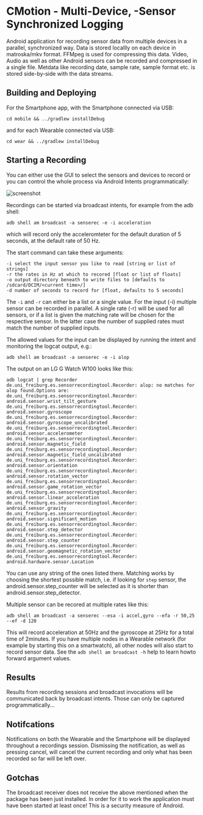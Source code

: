 # CMotion - Multi-Device, -Sensor Synchronized Logging

 Android application for recording sensor data from multiple devices in a
parallel, synchronized way. Data is stored locallly on each device in
matroska/mkv format. FFMpeg is used for compressing this data. Video, Audio as
well as other Android sensors can be recorded and compressed in a single file.
Metdata like recording date, sample rate, sample format etc. is stored
side-by-side with the data streams.

## Building and Deploying

 For the Smartphone app, with the Smartphone connected via USB:

    cd mobile && ../gradlew installDebug

 and for each Wearable connected via USB:

    cd wear && ../gradlew installDebug

## Starting a Recording

 You can either use the GUI to select the sensors and devices to record or you can control the whole process via Android Intents programmatically:

![screenshot](https://raw.githubusercontent.com/pscholl/cmotion/master/cmotion.gif)

 Recordings can be started via broadcast intents, for example from the adb shell:

    adb shell am broadcast -a senserec -e -i acceleration 

 which will record only the acceleromteter for the default duration of 5 seconds, at the default rate of 50 Hz.

 The start command can take these arguments:

    -i select the input sensor you like to read [string or list of strings]
    -r the rates in Hz at which to recored [float or list of floats]
    -o output directory beneath to write files to [defaults to /sdcard/DCIM/<current time>/]
    -d number of seconds to record for [float, defaults to 5 seconds]

 The ```-i``` and ```-r``` can either be a list or a single value. For the input (-i) multiple sensor can be recorded in parallel. A single rate (-r) will be used for all sensors, or if a list is given the matching rate will be chosen for the respective sensor. In the latter case the number of supplied rates must match the number of supplied inputs.

 The allowed values for the input can be displayed by running the intent and monitoring the logcat output, e.g.:

    adb shell am broadcast -a senserec -e -i alop 

 The output on an LG G Watch W100 looks like this:

    adb logcat | grep Recorder
    de.uni_freiburg.es.sensorrecordingtool.Recorder: alop: no matches for alop found.Options are: 
    de.uni_freiburg.es.sensorrecordingtool.Recorder: android.sensor.wrist_tilt_gesture
    de.uni_freiburg.es.sensorrecordingtool.Recorder: android.sensor.gyroscope
    de.uni_freiburg.es.sensorrecordingtool.Recorder: android.sensor.gyroscope_uncalibrated
    de.uni_freiburg.es.sensorrecordingtool.Recorder: android.sensor.accelerometer
    de.uni_freiburg.es.sensorrecordingtool.Recorder: android.sensor.magnetic_field
    de.uni_freiburg.es.sensorrecordingtool.Recorder: android.sensor.magnetic_field_uncalibrated
    de.uni_freiburg.es.sensorrecordingtool.Recorder: android.sensor.orientation
    de.uni_freiburg.es.sensorrecordingtool.Recorder: android.sensor.rotation_vector
    de.uni_freiburg.es.sensorrecordingtool.Recorder: android.sensor.game_rotation_vector
    de.uni_freiburg.es.sensorrecordingtool.Recorder: android.sensor.linear_acceleration
    de.uni_freiburg.es.sensorrecordingtool.Recorder: android.sensor.gravity
    de.uni_freiburg.es.sensorrecordingtool.Recorder: android.sensor.significant_motion
    de.uni_freiburg.es.sensorrecordingtool.Recorder: android.sensor.step_detector
    de.uni_freiburg.es.sensorrecordingtool.Recorder: android.sensor.step_counter
    de.uni_freiburg.es.sensorrecordingtool.Recorder: android.sensor.geomagnetic_rotation_vector
    de.uni_freiburg.es.sensorrecordingtool.Recorder: android.hardware.sensor.Location

 You can use any string of the ones listed there. Matching works by choosing the shortest possible match, i.e. if looking for ```step``` sensor, the android.sensor.step_counter will be selected as it is shorter than android.sensor.step_detector.

 Multiple sensor can be recored at multiple rates like this:

    adb shell am broadcast -a senserec --esa -i accel,gyro --efa -r 50,25 --ef -d 120 

 This will record acceleration at 50Hz and the gyroscope at 25Hz for a total time of 2minutes. If you have multiple nodes in a Wearable network (for example by starting this on a smartwatch), all other nodes will also start to record sensor data. See the ```adb shell am broadcast -h``` help to learn howto forward argument values.

## Results

 Results from recording sessions and broadcast invocations will be communicated back by broadcast intents. Those can only be captured programmatically...

## Notifcations

 Notifications on both the Wearable and the Smartphone will be displayed throughout a recordings session. Dismissing the notification, as well as pressing cancel, will cancel the current recording and only what has been recorded so far will be left over.

## Gotchas

 The broadcast receiver does not receive the above mentioned when the package has been just installed. In order for it to work the application must have been started at least once! This is a security measure of Android.
